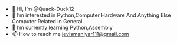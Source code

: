- 👋 Hi, I’m @Quack-Duck12
- 👀 I’m interested in Python,Computer Hardware And Anything Else Computer Related In General
- 🌱 I’m currently learning Python,Assembly
- 📫 How to reach me jevismaniyar111@gmail.com

<!---
Quack-Duck12/Quack-Duck12 is a ✨ special ✨ repository because its `README.md` (this file) appears on your GitHub profile.
You can click the Preview link to take a look at your changes.
--->
